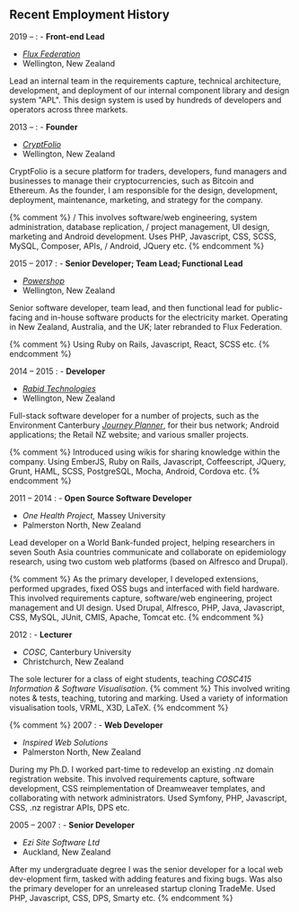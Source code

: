 ## Recent Employment History

2019 &ndash;
: - **Front-end Lead**
  - _[Flux Federation](https://fluxfederation.com)_
  - Wellington, New Zealand

  Lead an internal team in the requirements capture,
  technical architecture, development, and deployment of our
  internal component library and design system "APL".
  This design system is used by hundreds of developers
  and operators across three markets.

2013 &ndash;
: - **Founder**
  - _[CryptFolio](https://cryptfolio.com)_
  - Wellington, New Zealand

  CryptFolio is a secure platform for traders, developers, fund managers
  and businesses to manage their cryptocurrencies, such as Bitcoin and Ethereum.
  As the founder, I am responsible for the design, development,
  deployment, maintenance, marketing, and strategy for the company.

  {% comment %}
  / This involves software/web engineering, system administration, database replication,
  / project management, UI design, marketing and Android development. Uses PHP, Javascript, CSS, SCSS, MySQL, Composer, APIs,
  / Android, JQuery etc.
  {% endcomment %}

2015 &ndash; 2017
: - **Senior Developer; Team Lead; Functional Lead**
  - _[Powershop](https://powershop.co.nz)_
  - Wellington, New Zealand

  Senior software developer, team lead, and then functional lead for public-facing and in-house software products
  for the electricity market.
  Operating in New Zealand, Australia, and the UK; later rebranded to Flux Federation.

  {% comment %}
  Using Ruby on Rails, Javascript, React, SCSS etc.
  {% endcomment %}

2014 &ndash; 2015
: - **Developer**
  - _[Rabid Technologies](https://rabid.co.nz)_
  - Wellington, New Zealand

  Full-stack software developer for a number of projects, such as the Environment Canterbury
  _[Journey Planner](http://metroinfo.co.nz/journeyplanner/index.html?region=christchurch)_,
  for their bus network;
  Android applications; the Retail NZ website; and various smaller projects.

  {% comment %}
  Introduced using wikis for sharing knowledge within the company.
  Using EmberJS, Ruby on Rails, Javascript, Coffeescript, JQuery, Grunt, HAML, SCSS, PostgreSQL, Mocha, Android, Cordova etc.
  {% endcomment %}

2011 &ndash; 2014
: - **Open Source Software Developer**
  - _One Health Project,_
      Massey University
  - Palmerston North, New Zealand

  Lead developer on a World Bank-funded project, helping researchers
  in seven South Asia countries communicate and collaborate on epidemiology research, using two custom web platforms (based on Alfresco and Drupal).

  {% comment %}
  As the primary developer, I developed extensions,
  performed upgrades, fixed OSS bugs and interfaced with field hardware.
  This involved requirements capture, software/web
  engineering, project management and UI design. Used Drupal, Alfresco, PHP, Java, Javascript, CSS, MySQL, JUnit, CMIS,
  Apache, Tomcat etc.
  {% endcomment %}

2012
: - **Lecturer**
  - _COSC,_
      Canterbury University
  - Christchurch, New Zealand

  The sole lecturer for a class of eight students, teaching
  _COSC415 Information & Software Visualisation_.
  {% comment %}
  This involved writing notes & tests, teaching, tutoring and marking.
  Used a variety of information visualisation tools, VRML, X3D, LaTeX.
  {% endcomment %}

{% comment %}
2007
: - **Web Developer**
  - _Inspired Web Solutions_
  - Palmerston North, New Zealand

  During my Ph.D. I worked part-time to redevelop an existing .nz domain registration website. This involved requirements
  capture, software development, CSS reimplementation of Dreamweaver templates, and collaborating with network administrators. Used
  Symfony, PHP, Javascript, CSS, .nz registrar APIs, DPS etc.

2005 &ndash; 2007
: - **Senior Developer**
  - _Ezi Site Software Ltd_
  - Auckland, New Zealand

  After my undergraduate degree I was the senior developer for a local web dev-elopment firm, tasked with adding
  features and fixing bugs. Was also the primary developer for an unreleased startup cloning TradeMe. Used PHP, Javascript,
  CSS, DPS, Smarty etc.
{% endcomment %}
